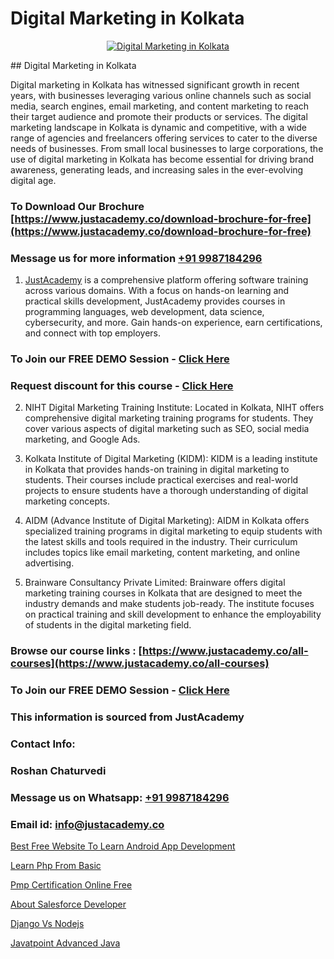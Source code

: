# Digital Marketing in Kolkata

<p align="center">
  <a href="https://justacademy.co/course-detail/digital-marketing">
    <img src="https://justacademy.co/storage2/course_image/1676636720_course_image.webp" alt="Digital Marketing in Kolkata">
  </a>
</p>
## Digital Marketing in Kolkata

Digital marketing in Kolkata has witnessed significant growth in recent years, with businesses leveraging various online channels such as social media, search engines, email marketing, and content marketing to reach their target audience and promote their products or services. The digital marketing landscape in Kolkata is dynamic and competitive, with a wide range of agencies and freelancers offering services to cater to the diverse needs of businesses. From small local businesses to large corporations, the use of digital marketing in Kolkata has become essential for driving brand awareness, generating leads, and increasing sales in the ever-evolving digital age.
### To Download Our Brochure [https://www.justacademy.co/download-brochure-for-free](https://www.justacademy.co/download-brochure-for-free)
### Message us for more information [+91 9987184296](https://api.whatsapp.com/send?phone=919987184296)

1) [JustAcademy](https://justacademy.co) is a comprehensive platform offering software training across various domains. With a focus on hands-on learning and practical skills development, JustAcademy provides courses in programming languages, web development, data science, cybersecurity, and more. Gain hands-on experience, earn certifications, and connect with top employers.

### To Join our FREE DEMO Session - [Click Here](https://www.justacademy.co/register-for-course-demo/)
### Request discount for this course - [Click Here](https://justacademy.co/contact-us/)

2) NIHT Digital Marketing Training Institute: Located in Kolkata, NIHT offers comprehensive digital marketing training programs for students. They cover various aspects of digital marketing such as SEO, social media marketing, and Google Ads.

3) Kolkata Institute of Digital Marketing (KIDM): KIDM is a leading institute in Kolkata that provides hands-on training in digital marketing to students. Their courses include practical exercises and real-world projects to ensure students have a thorough understanding of digital marketing concepts.

4) AIDM (Advance Institute of Digital Marketing): AIDM in Kolkata offers specialized training programs in digital marketing to equip students with the latest skills and tools required in the industry. Their curriculum includes topics like email marketing, content marketing, and online advertising.

5) Brainware Consultancy Private Limited: Brainware offers digital marketing training courses in Kolkata that are designed to meet the industry demands and make students job-ready. The institute focuses on practical training and skill development to enhance the employability of students in the digital marketing field.

### Browse our course links : [https://www.justacademy.co/all-courses](https://www.justacademy.co/all-courses) 
### To Join our FREE DEMO Session - [Click Here](https://www.justacademy.co/register-for-course-demo)


### This information is sourced from JustAcademy
### Contact Info:
### Roshan Chaturvedi
### Message us on Whatsapp: [+91 9987184296](https://api.whatsapp.com/send?phone=919987184296)
### Email id: [info@justacademy.co](mailto:info@justacademy.co)
                
[Best Free Website To Learn Android App Development](https://www.linkedin.com/pulse/best-free-website-learn-android-app-development-dwfuf/)

[Learn Php From Basic](https://www.linkedin.com/pulse/learn-php-from-basic-justacademy-sunnyvale-dfqnc?trackingId=KufctRIvZs8tTHT0kRTeAg%3D%3D&lipi=urn%3Ali%3Apage%3Ad_flagship3_company_admin%3B84%2Br3TF5Sai5zePv40hxgg%3D%3D)

[Pmp Certification Online Free](https://medium.com/@justacademytraining/pmp-certification-online-free-4cefb86e244f)

[About Salesforce Developer](https://medium.com/@abhidnya.1068/about-salesforce-developer-f3bb8831d007)

[Django Vs Nodejs](https://justacademyin.github.io/justacademy/django-vs-nodejs)

[Javatpoint Advanced Java](https://justacademyin.github.io/justacademy/javatpoint-advanced-java)

